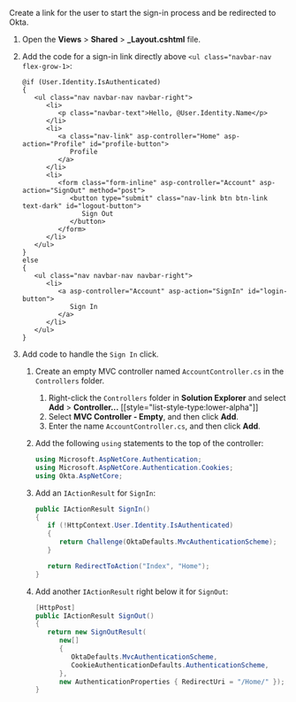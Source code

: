 Create a link for the user to start the sign-in process and be redirected to Okta.

1. Open the **Views** > **Shared** > **_Layout.cshtml** file.
1. Add the code for a sign-in link directly above `<ul class="navbar-nav flex-grow-1>`:

   ```razor
   @if (User.Identity.IsAuthenticated)
   {
      <ul class="nav navbar-nav navbar-right">
         <li>
            <p class="navbar-text">Hello, @User.Identity.Name</p>
         </li>
         <li>
            <a class="nav-link" asp-controller="Home" asp-action="Profile" id="profile-button">
               Profile
            </a>
         </li>
         <li>
            <form class="form-inline" asp-controller="Account" asp-action="SignOut" method="post">
               <button type="submit" class="nav-link btn btn-link text-dark" id="logout-button">
                  Sign Out
               </button>
            </form>
         </li>
      </ul>
   }
   else
   {
      <ul class="nav navbar-nav navbar-right">
         <li>
            <a asp-controller="Account" asp-action="SignIn" id="login-button">
               Sign In
            </a>
         </li>
      </ul>
   }
   ```

1. Add code to handle the `Sign In` click.
   1. Create an empty MVC controller named `AccountController.cs` in the `Controllers` folder.
      1. Right-click the `Controllers` folder in **Solution Explorer** and select **Add** > **Controller...**
      [[style="list-style-type:lower-alpha"]]
      1. Select **MVC Controller - Empty**, and then click **Add**.
      1. Enter the name `AccountController.cs`, and then click **Add**.

   1. Add the following `using` statements to the top of the controller:

      ```csharp
      using Microsoft.AspNetCore.Authentication;
      using Microsoft.AspNetCore.Authentication.Cookies;
      using Okta.AspNetCore;
      ```

   1. Add an `IActionResult` for `SignIn`:

      ```csharp
      public IActionResult SignIn()
      {
         if (!HttpContext.User.Identity.IsAuthenticated)
         {
            return Challenge(OktaDefaults.MvcAuthenticationScheme);
         }

         return RedirectToAction("Index", "Home");
      }
      ```

   1. Add another `IActionResult` right below it for `SignOut`:

      ```csharp
      [HttpPost]
      public IActionResult SignOut()
      {
         return new SignOutResult(
            new[]
            {
               OktaDefaults.MvcAuthenticationScheme,
               CookieAuthenticationDefaults.AuthenticationScheme,
            },
            new AuthenticationProperties { RedirectUri = "/Home/" });
      }
      ```
